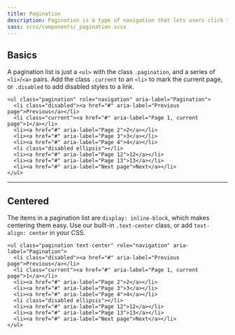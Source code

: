 ```yaml
---
title: Pagination
description: Pagination is a type of navigation that lets users click through pages of search results, products, or other related items.
sass: scss/components/_pagination.scss
---
```


## Basics

A pagination list is just a `<ul>` with the class `.pagination`, and a series of `<li>`/`<a>` pairs. Add the class `.current` to an `<li>` to mark the current page, or `.disabled` to add disabled styles to a link.

```html_example
<ul class="pagination" role="navigation" aria-label="Pagination">
  <li class="disabled"><a href="#" aria-label="Previous page">Previous</a></li>
  <li class="current"><a href="#" aria-label="Page 1, current page">1</a></li>
  <li><a href="#" aria-label="Page 2">2</a></li>
  <li><a href="#" aria-label="Page 3">3</a></li>
  <li><a href="#" aria-label="Page 4">4</a></li>
  <li class="disabled ellipsis"></li>
  <li><a href="#" aria-label="Page 12">12</a></li>
  <li><a href="#" aria-label="Page 13">13</a></li>
  <li><a href="#" aria-label="Next page">Next</a></li>
</ul>
```

---

## Centered

The items in a pagination list are `display: inline-block`, which makes centering them easy. Use our built-in `.text-center` class, or add `text-align: center` in your CSS.

```html_example
<ul class="pagination text-center" role="navigation" aria-label="Pagination">
  <li class="disabled"><a href="#" aria-label="Previous page">Previous</a></li>
  <li class="current"><a href="#" aria-label="Page 1, current page">1</a></li>
  <li><a href="#" aria-label="Page 2">2</a></li>
  <li><a href="#" aria-label="Page 3">3</a></li>
  <li><a href="#" aria-label="Page 4">4</a></li>
  <li class="disabled ellipsis"></li>
  <li><a href="#" aria-label="Page 12">12</a></li>
  <li><a href="#" aria-label="Page 13">13</a></li>
  <li><a href="#" aria-label="Next page">Next</a></li>
</ul>
```

